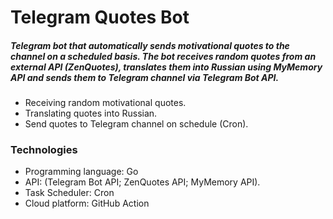 # Telegram Quotes Bot

##### Telegram bot that automatically sends motivational quotes to the channel on a scheduled basis. The bot receives random quotes from an external API (ZenQuotes), translates them into Russian using MyMemory API and sends them to Telegram channel via Telegram Bot API.

- Receiving random motivational quotes.
- Translating quotes into Russian.
- Send quotes to Telegram channel on schedule (Cron).

### Technologies
- Programming language: Go
- API: (Telegram Bot API; ZenQuotes API; MyMemory API).
- Task Scheduler: Cron
- Cloud platform: GitHub Action
